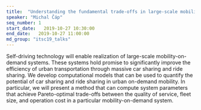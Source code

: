 ```yaml
---
title:  "Understanding the fundamental trade-offs in large-scale mobility-on-demand systems"
speaker: "Michal Čáp"
seq_number: 1
start_date:   2019-10-27 10:30:00
end_date:   2019-10-27 11:00:00
md_group: "itsc19_talks"
---
```


Self-driving technology will enable realization of large-scale mobility-on-demand systems. These systems hold promise to significantly improve the efficiency of urban transportation through massive car sharing and ride sharing. We develop computational models that can be used to quantify the potential of car sharing and ride sharing in urban on-demand mobility. In particular, we will present a method that can compute system parameters that achieve Pareto-optimal trade-offs between the quality of service, fleet size, and operation cost in a particular mobility-on-demand system. 